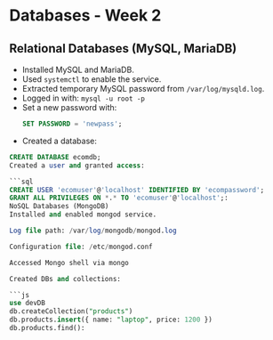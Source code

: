 # Databases - Week 2

## Relational Databases (MySQL, MariaDB)

- Installed MySQL and MariaDB.
- Used `systemctl` to enable the service.
- Extracted temporary MySQL password from `/var/log/mysqld.log`.
- Logged in with: `mysql -u root -p`
- Set a new password with:
  ```sql
  SET PASSWORD = 'newpass';
- Created a database:

```sql
CREATE DATABASE ecomdb;
Created a user and granted access:

```sql
CREATE USER 'ecomuser'@'localhost' IDENTIFIED BY 'ecompassword';
GRANT ALL PRIVILEGES ON *.* TO 'ecomuser'@'localhost';:
NoSQL Databases (MongoDB)
Installed and enabled mongod service.

Log file path: /var/log/mongodb/mongod.log

Configuration file: /etc/mongod.conf

Accessed Mongo shell via mongo

Created DBs and collections:

```js
use devDB
db.createCollection("products")
db.products.insert({ name: "laptop", price: 1200 })
db.products.find():


